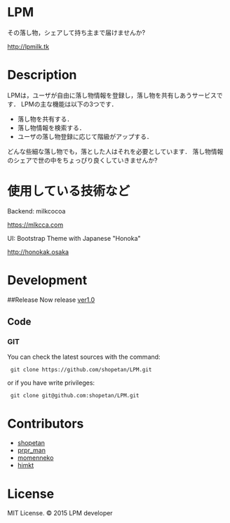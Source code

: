# LPM

その落し物，シェアして持ち主まで届けませんか?

http://lpmilk.tk

# Description

LPMは，ユーザが自由に落し物情報を登録し，落し物を共有しあうサービスです．
LPMの主な機能は以下の3つです．

* 落し物を共有する．
* 落し物情報を検索する．
* ユーザの落し物登録に応じて階級がアップする．

どんな些細な落し物でも，落とした人はそれを必要としています．
落し物情報のシェアで世の中をちょっぴり良くしていきませんか?

# 使用している技術など

Backend: milkcocoa

https://mlkcca.com

UI: Bootstrap Theme with Japanese "Honoka"

http://honokak.osaka

# Development

##Release
Now release [ver1.0](https://github.com/shopetan/LPM/releases/tag/v1.0)

## Code

### GIT

You can check the latest sources with the command:

```
 git clone https://github.com/shopetan/LPM.git
```

or if you have write privileges:

```
 git clone git@github.com:shopetan/LPM.git
```
# Contributors

* [shopetan](https://github.com/shopetan)
* [prpr_man](https://github.com/prpr_man)
* [momenneko](https://github.com/momenneko)
* [himkt](https://github.com/himkt)

# License

MIT License. © 2015 LPM developer
